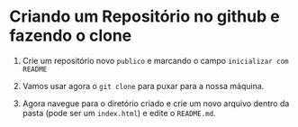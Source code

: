 # Criando um Repositório no github e fazendo o clone

1. Crie um repositório novo `publico` e marcando o campo `inicializar com README`

2. Vamos usar agora o `git clone` para puxar para a nossa máquina.

3. Agora navegue para o diretório criado e crie um novo arquivo dentro da pasta (pode ser um `index.html`) e edite o `README.md`.
